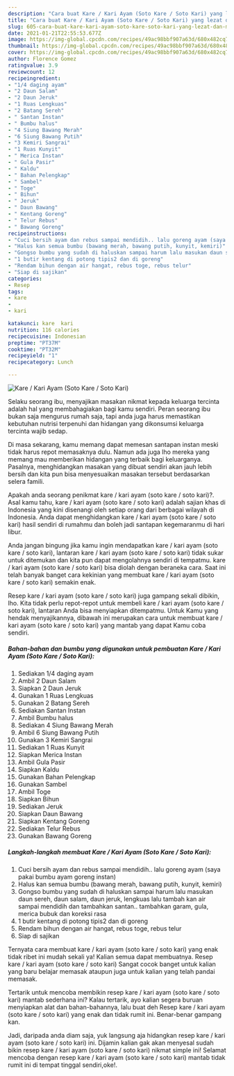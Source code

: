 ```yaml
---
description: "Cara buat Kare / Kari Ayam (Soto Kare / Soto Kari) yang lezat dan Mudah Dibuat"
title: "Cara buat Kare / Kari Ayam (Soto Kare / Soto Kari) yang lezat dan Mudah Dibuat"
slug: 605-cara-buat-kare-kari-ayam-soto-kare-soto-kari-yang-lezat-dan-mudah-dibuat
date: 2021-01-21T22:55:53.677Z
image: https://img-global.cpcdn.com/recipes/49ac98bbf907a63d/680x482cq70/kare-kari-ayam-soto-kare-soto-kari-foto-resep-utama.jpg
thumbnail: https://img-global.cpcdn.com/recipes/49ac98bbf907a63d/680x482cq70/kare-kari-ayam-soto-kare-soto-kari-foto-resep-utama.jpg
cover: https://img-global.cpcdn.com/recipes/49ac98bbf907a63d/680x482cq70/kare-kari-ayam-soto-kare-soto-kari-foto-resep-utama.jpg
author: Florence Gomez
ratingvalue: 3.9
reviewcount: 12
recipeingredient:
- "1/4 daging ayam"
- "2 Daun Salam"
- "2 Daun Jeruk"
- "1 Ruas Lengkuas"
- "2 Batang Sereh"
- " Santan Instan"
- " Bumbu halus"
- "4 Siung Bawang Merah"
- "6 Siung Bawang Putih"
- "3 Kemiri Sangrai"
- "1 Ruas Kunyit"
- " Merica Instan"
- " Gula Pasir"
- " Kaldu"
- " Bahan Pelengkap"
- " Sambel"
- " Toge"
- " Bihun"
- " Jeruk"
- " Daun Bawang"
- " Kentang Goreng"
- " Telur Rebus"
- " Bawang Goreng"
recipeinstructions:
- "Cuci bersih ayam dan rebus sampai mendidih.. lalu goreng ayam (saya pakai bumbu ayam goreng instan)"
- "Halus kan semua bumbu (bawang merah, bawang putih, kunyit, kemiri)"
- "Gongso bumbu yang sudah di haluskan sampai harum lalu masukan daun sereh, daun salam, daun jeruk, lengkuas lalu tambah kan air sampai mendidih dan tambahkan santan.. tambahkan garam, gula, merica bubuk dan koreksi rasa"
- "1 butir kentang di potong tipis2 dan di goreng"
- "Rendam bihun dengan air hangat, rebus toge, rebus telur"
- "Siap di sajikan"
categories:
- Resep
tags:
- kare
- 
- kari

katakunci: kare  kari 
nutrition: 116 calories
recipecuisine: Indonesian
preptime: "PT37M"
cooktime: "PT32M"
recipeyield: "1"
recipecategory: Lunch

---
```



![Kare / Kari Ayam (Soto Kare / Soto Kari)](https://img-global.cpcdn.com/recipes/49ac98bbf907a63d/680x482cq70/kare-kari-ayam-soto-kare-soto-kari-foto-resep-utama.jpg)

Selaku seorang ibu, menyajikan masakan nikmat kepada keluarga tercinta adalah hal yang membahagiakan bagi kamu sendiri. Peran seorang ibu bukan saja mengurus rumah saja, tapi anda juga harus memastikan kebutuhan nutrisi terpenuhi dan hidangan yang dikonsumsi keluarga tercinta wajib sedap.

Di masa  sekarang, kamu memang dapat memesan santapan instan meski tidak harus repot memasaknya dulu. Namun ada juga lho mereka yang memang mau memberikan hidangan yang terbaik bagi keluarganya. Pasalnya, menghidangkan masakan yang dibuat sendiri akan jauh lebih bersih dan kita pun bisa menyesuaikan masakan tersebut berdasarkan selera famili. 



Apakah anda seorang penikmat kare / kari ayam (soto kare / soto kari)?. Asal kamu tahu, kare / kari ayam (soto kare / soto kari) adalah sajian khas di Indonesia yang kini disenangi oleh setiap orang dari berbagai wilayah di Indonesia. Anda dapat menghidangkan kare / kari ayam (soto kare / soto kari) hasil sendiri di rumahmu dan boleh jadi santapan kegemaranmu di hari libur.

Anda jangan bingung jika kamu ingin mendapatkan kare / kari ayam (soto kare / soto kari), lantaran kare / kari ayam (soto kare / soto kari) tidak sukar untuk ditemukan dan kita pun dapat mengolahnya sendiri di tempatmu. kare / kari ayam (soto kare / soto kari) bisa diolah dengan beraneka cara. Saat ini telah banyak banget cara kekinian yang membuat kare / kari ayam (soto kare / soto kari) semakin enak.

Resep kare / kari ayam (soto kare / soto kari) juga gampang sekali dibikin, lho. Kita tidak perlu repot-repot untuk membeli kare / kari ayam (soto kare / soto kari), lantaran Anda bisa menyiapkan ditempatmu. Untuk Kamu yang hendak menyajikannya, dibawah ini merupakan cara untuk membuat kare / kari ayam (soto kare / soto kari) yang mantab yang dapat Kamu coba sendiri.

<!--inarticleads1-->

##### Bahan-bahan dan bumbu yang digunakan untuk pembuatan Kare / Kari Ayam (Soto Kare / Soto Kari):

1. Sediakan 1/4 daging ayam
1. Ambil 2 Daun Salam
1. Siapkan 2 Daun Jeruk
1. Gunakan 1 Ruas Lengkuas
1. Gunakan 2 Batang Sereh
1. Sediakan  Santan Instan
1. Ambil  Bumbu halus
1. Sediakan 4 Siung Bawang Merah
1. Ambil 6 Siung Bawang Putih
1. Gunakan 3 Kemiri Sangrai
1. Sediakan 1 Ruas Kunyit
1. Siapkan  Merica Instan
1. Ambil  Gula Pasir
1. Siapkan  Kaldu
1. Gunakan  Bahan Pelengkap
1. Gunakan  Sambel
1. Ambil  Toge
1. Siapkan  Bihun
1. Sediakan  Jeruk
1. Siapkan  Daun Bawang
1. Siapkan  Kentang Goreng
1. Sediakan  Telur Rebus
1. Gunakan  Bawang Goreng




<!--inarticleads2-->

##### Langkah-langkah membuat Kare / Kari Ayam (Soto Kare / Soto Kari):

1. Cuci bersih ayam dan rebus sampai mendidih.. lalu goreng ayam (saya pakai bumbu ayam goreng instan)
1. Halus kan semua bumbu (bawang merah, bawang putih, kunyit, kemiri)
1. Gongso bumbu yang sudah di haluskan sampai harum lalu masukan daun sereh, daun salam, daun jeruk, lengkuas lalu tambah kan air sampai mendidih dan tambahkan santan.. tambahkan garam, gula, merica bubuk dan koreksi rasa
1. 1 butir kentang di potong tipis2 dan di goreng
1. Rendam bihun dengan air hangat, rebus toge, rebus telur
1. Siap di sajikan




Ternyata cara membuat kare / kari ayam (soto kare / soto kari) yang enak tidak ribet ini mudah sekali ya! Kalian semua dapat membuatnya. Resep kare / kari ayam (soto kare / soto kari) Sangat cocok banget untuk kalian yang baru belajar memasak ataupun juga untuk kalian yang telah pandai memasak.

Tertarik untuk mencoba membikin resep kare / kari ayam (soto kare / soto kari) mantab sederhana ini? Kalau tertarik, ayo kalian segera buruan menyiapkan alat dan bahan-bahannya, lalu buat deh Resep kare / kari ayam (soto kare / soto kari) yang enak dan tidak rumit ini. Benar-benar gampang kan. 

Jadi, daripada anda diam saja, yuk langsung aja hidangkan resep kare / kari ayam (soto kare / soto kari) ini. Dijamin kalian gak akan menyesal sudah bikin resep kare / kari ayam (soto kare / soto kari) nikmat simple ini! Selamat mencoba dengan resep kare / kari ayam (soto kare / soto kari) mantab tidak rumit ini di tempat tinggal sendiri,oke!.

